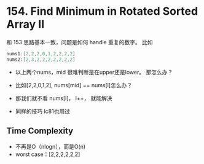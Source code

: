 # 154. Find Minimum in Rotated Sorted Array II

和 153 思路基本一致，问题是如何 handle 重复的数字。 比如

```cpp
nums1:[2,2,2,0,1,2,2,2,2]
nums2:[2,3,2,2,2,2,2,2,2]
```

- 以上两个nums，mid 很难判断是在upper还是lower。 那怎么办？

- 比如[2,2,0,1,2], nums[mid] == nums[l]怎么办？

- 那我们就不看 nums[l]， l++， 就能解决

- 同样的技巧 lc81也用过

## Time Complexity

- 不再是O（nlogn），而是O(n)
- worst case：[2,2,2,2,2,2]
